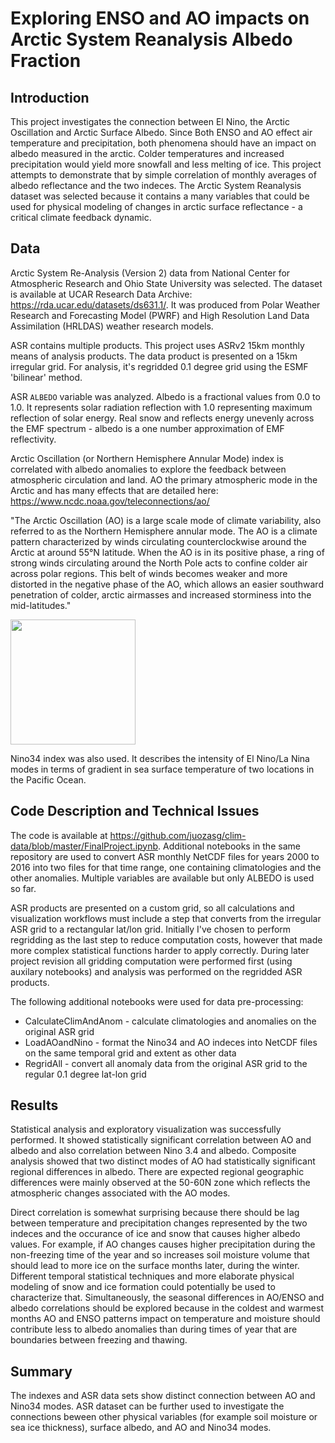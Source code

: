# Exploring ENSO and AO impacts on Arctic System Reanalysis Albedo Fraction

## Introduction

This project investigates the connection between El Nino, the Arctic Oscillation and Arctic Surface Albedo. Since Both ENSO and AO effect air temperature and precipitation, both phenomena should have an impact on albedo measured in the arctic. Colder temperatures and increased precipitation would yield more snowfall and less melting of ice. This project attempts to demonstrate that by simple correlation of monthly averages of albedo reflectance and the two indeces. The Arctic System Reanalysis dataset was selected because it contains a many variables that could be used for physical modeling of changes in arctic surface reflectance - a critical climate feedback dynamic.



## Data

Arctic System Re-Analysis (Version 2) data from National Center for Atmospheric Research and Ohio State University was selected. The dataset is available at UCAR Research Data Archive: https://rda.ucar.edu/datasets/ds631.1/. It was produced from Polar Weather Research and Forecasting Model (PWRF) and High Resolution Land Data Assimilation (HRLDAS) weather research models. 

ASR contains multiple products. This project uses ASRv2 15km monthly means of analysis products. The data product is presented on a 15km irregular grid. For analysis, it's regridded 0.1 degree grid using the ESMF 'bilinear' method.

ASR `ALBEDO` variable was analyzed. Albedo is a fractional values from 0.0 to 1.0. It represents solar radiation reflection with 1.0 representing maximum reflection of solar energy. Real snow and reflects energy unevenly across the EMF spectrum - albedo is a one number approximation of EMF reflectivity.  

Arctic Oscillation (or Northern Hemisphere Annular Mode) index is correlated with albedo anomalies to explore the feedback between atmospheric circulation and land. AO  the primary atmospheric mode in the Arctic and has many effects that are detailed here: https://www.ncdc.noaa.gov/teleconnections/ao/

"The Arctic Oscillation (AO) is a large scale mode of climate variability, also referred to as the Northern Hemisphere annular mode. The AO is a climate pattern characterized by winds circulating counterclockwise around the Arctic at around 55°N latitude. When the AO is in its positive phase, a ring of strong winds circulating around the North Pole acts to confine colder air across polar regions. This belt of winds becomes weaker and more distorted in the negative phase of the AO, which allows an easier southward penetration of colder, arctic airmasses and increased storminess into the mid-latitudes."

<img src="https://upload.wikimedia.org/wikipedia/commons/thumb/1/14/Arctic_Oscillation_II.svg/1200px-Arctic_Oscillation_II.svg.png" width="200" />

Nino34 index was also used. It describes the intensity of El Nino/La Nina modes in terms of gradient in sea surface temperature of two locations in the Pacific Ocean.


## Code Description and Technical Issues

The code is available at https://github.com/juozasg/clim-data/blob/master/FinalProject.ipynb. Additional notebooks in the same repository are used to convert ASR monthly NetCDF files for years 2000 to 2016 into two files for that time range, one containing climatologies and the other anomalies. Multiple variables are available but only ALBEDO is used so far. 


ASR products are presented on a custom grid, so all calculations and visualization workflows must include a step that converts from the irregular ASR grid to a rectangular lat/lon grid. Initially I've chosen to perform regridding as the last step to reduce computation costs, however that made more complex statistical functions harder to apply correctly. During later project revision all gridding computation were performed first (using auxilary notebooks) and analysis was performed on the regridded ASR products. 

The following additional notebooks were used for data pre-processing:

* CalculateClimAndAnom - calculate climatologies and anomalies on the original ASR grid
* LoadAOandNino - format the Nino34 and AO indeces into NetCDF files on the same temporal grid and extent as other data
* RegridAll - convert all anomaly data from the original ASR grid to the regular 0.1 degree lat-lon grid


## Results

Statistical analysis and exploratory visualization was successfully performed.  It showed statistically significant correlation between AO and albedo and also correlation between Nino 3.4 and albedo. Composite analysis showed that two distinct modes of AO had statistically significant regional differences in albedo. There are expected regional geographic differences were mainly observed at the 50-60N zone which reflects the atmospheric changes associated with the AO modes.

Direct correlation is somewhat surprising because there should be lag between temperature and precipitation changes represented by the two indeces and the occurance of ice and snow that causes higher albedo values. For example, if AO changes causes higher precipitation during the non-freezing time of the year and so increases soil moisture volume that should lead to more ice on the surface months later, during the winter. Different temporal statistical techniques and more elaborate physical modeling of snow and ice formation could potentially be used to characterize that. Simultaneously, the seasonal differences in AO/ENSO and albedo correlations should be explored because in the coldest and warmest months AO and ENSO patterns impact on temperature and moisture should contribute less to albedo anomalies than during times of year that are boundaries between freezing and thawing. 

## Summary

The indexes and ASR data sets show distinct connection between AO and Nino34 modes. ASR dataset can be further used to investigate the connections beween other physical variables (for example soil moisture or sea ice thickness), surface albedo, and AO and Nino34 modes. 
